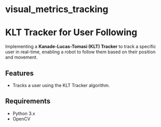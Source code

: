 # visual_metrics_tracking

# KLT Tracker for User Following

Implementing a **Kanade-Lucas-Tomasi (KLT) Tracker** to track a specific user in real-time, enabling a robot to follow them based on their position and movement.

## Features
- Tracks a user using the KLT Tracker algorithm.

## Requirements
- Python 3.x
- OpenCV
  
